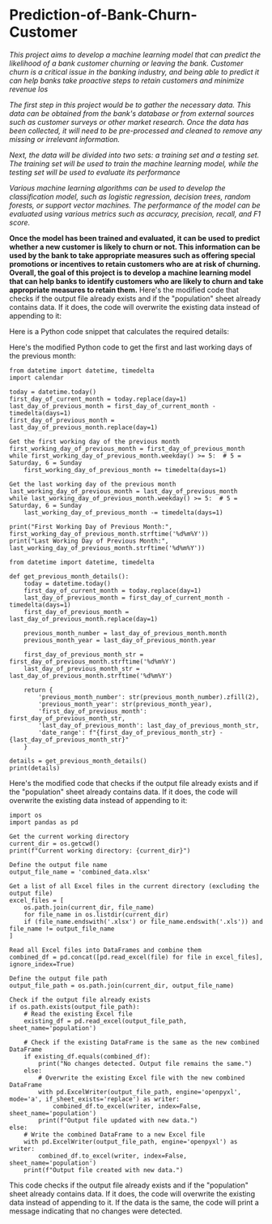 # Prediction-of-Bank-Churn-Customer
*This project aims to develop a machine learning model that can predict the likelihood of a bank customer churning or leaving the bank. Customer churn is a critical issue in the banking industry, and being able to predict it can help banks take proactive steps to retain customers and minimize revenue los*




*The first step in this project would be to gather the necessary data. This data can be obtained from the bank's database or from external sources such as customer surveys or other market research. Once the data has been collected, it will need to be pre-processed and cleaned to remove any missing or irrelevant information.*



*Next, the data will be divided into two sets: a training set and a testing set. The training set will be used to train the machine learning model, while the testing set will be used to evaluate its performance*


*Various machine learning algorithms can be used to develop the classification model, such as logistic regression, decision trees, random forests, or support vector machines. The performance of the model can be evaluated using various metrics such as accuracy, precision, recall, and F1 score.*


**Once the model has been trained and evaluated, it can be used to predict whether a new customer is likely to churn or not. This information can be used by the bank to take appropriate measures such as offering special promotions or incentives to retain customers who are at risk of churning.
Overall, the goal of this project is to develop a machine learning model that can help banks to identify customers who are likely to churn and take appropriate measures to retain them.**
Here's the modified code that checks if the output file already exists and if the "population" sheet already contains data. If it does, the code will overwrite the existing data instead of appending to it:

Here is a Python code snippet that calculates the required details:


Here's the modified Python code to get the first and last working days of the previous month:

```
from datetime import datetime, timedelta
import calendar

today = datetime.today()
first_day_of_current_month = today.replace(day=1)
last_day_of_previous_month = first_day_of_current_month - timedelta(days=1)
first_day_of_previous_month = last_day_of_previous_month.replace(day=1)

Get the first working day of the previous month
first_working_day_of_previous_month = first_day_of_previous_month
while first_working_day_of_previous_month.weekday() >= 5:  # 5 = Saturday, 6 = Sunday
    first_working_day_of_previous_month += timedelta(days=1)

Get the last working day of the previous month
last_working_day_of_previous_month = last_day_of_previous_month
while last_working_day_of_previous_month.weekday() >= 5:  # 5 = Saturday, 6 = Sunday
    last_working_day_of_previous_month -= timedelta(days=1)

print("First Working Day of Previous Month:", first_working_day_of_previous_month.strftime('%d%m%Y'))
print("Last Working Day of Previous Month:", last_working_day_of_previous_month.strftime('%d%m%Y'))
```

```
from datetime import datetime, timedelta

def get_previous_month_details():
    today = datetime.today()
    first_day_of_current_month = today.replace(day=1)
    last_day_of_previous_month = first_day_of_current_month - timedelta(days=1)
    first_day_of_previous_month = last_day_of_previous_month.replace(day=1)

    previous_month_number = last_day_of_previous_month.month
    previous_month_year = last_day_of_previous_month.year

    first_day_of_previous_month_str = first_day_of_previous_month.strftime('%d%m%Y')
    last_day_of_previous_month_str = last_day_of_previous_month.strftime('%d%m%Y')

    return {
        'previous_month_number': str(previous_month_number).zfill(2),
        'previous_month_year': str(previous_month_year),
        'first_day_of_previous_month': first_day_of_previous_month_str,
        'last_day_of_previous_month': last_day_of_previous_month_str,
        'date_range': f"{first_day_of_previous_month_str} - {last_day_of_previous_month_str}"
    }

details = get_previous_month_details()
print(details)
```
Here's the modified code that checks if the output file already exists and if the "population" sheet already contains data. If it does, the code will overwrite the existing data instead of appending to it:

```
import os
import pandas as pd

Get the current working directory
current_dir = os.getcwd()
print(f"Current working directory: {current_dir}")

Define the output file name
output_file_name = 'combined_data.xlsx'

Get a list of all Excel files in the current directory (excluding the output file)
excel_files = [
    os.path.join(current_dir, file_name)
    for file_name in os.listdir(current_dir)
    if (file_name.endswith('.xlsx') or file_name.endswith('.xls')) and file_name != output_file_name
]

Read all Excel files into DataFrames and combine them
combined_df = pd.concat([pd.read_excel(file) for file in excel_files], ignore_index=True)

Define the output file path
output_file_path = os.path.join(current_dir, output_file_name)

Check if the output file already exists
if os.path.exists(output_file_path):
    # Read the existing Excel file
    existing_df = pd.read_excel(output_file_path, sheet_name='population')
    
    # Check if the existing DataFrame is the same as the new combined DataFrame
    if existing_df.equals(combined_df):
        print("No changes detected. Output file remains the same.")
    else:
        # Overwrite the existing Excel file with the new combined DataFrame
        with pd.ExcelWriter(output_file_path, engine='openpyxl', mode='a', if_sheet_exists='replace') as writer:
            combined_df.to_excel(writer, index=False, sheet_name='population')
        print(f"Output file updated with new data.")
else:
    # Write the combined DataFrame to a new Excel file
    with pd.ExcelWriter(output_file_path, engine='openpyxl') as writer:
        combined_df.to_excel(writer, index=False, sheet_name='population')
    print(f"Output file created with new data.")
```

This code checks if the output file already exists and if the "population" sheet already contains data. If it does, the code will overwrite the existing data instead of appending to it. If the data is the same, the code will print a message indicating that no changes were detected.
